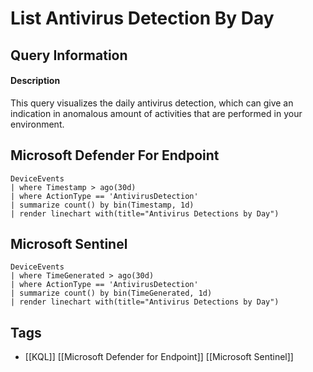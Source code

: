 # List Antivirus Detection By Day
## Query Information

#### Description
This query visualizes the daily antivirus detection, which can give an indication in anomalous amount of activities that are performed in your environment. 
## Microsoft Defender For Endpoint
```kusto
DeviceEvents
| where Timestamp > ago(30d)
| where ActionType == 'AntivirusDetection'
| summarize count() by bin(Timestamp, 1d)
| render linechart with(title="Antivirus Detections by Day")
```
## Microsoft Sentinel
```kusto
DeviceEvents
| where TimeGenerated > ago(30d)
| where ActionType == 'AntivirusDetection'
| summarize count() by bin(TimeGenerated, 1d)
| render linechart with(title="Antivirus Detections by Day")
```
## Tags
- [[KQL]] [[Microsoft Defender for Endpoint]] [[Microsoft Sentinel]]
